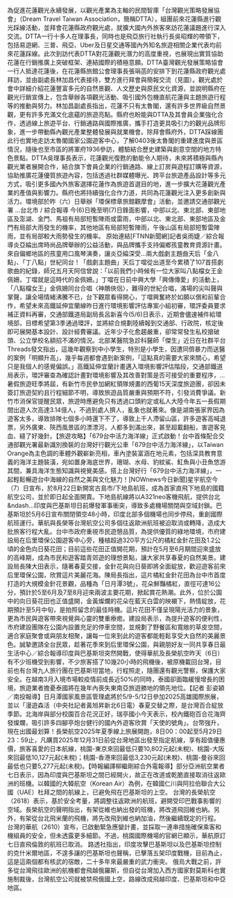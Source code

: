 為促進花蓮觀光永續發展，以觀光產業為主軸的民間智庫「台灣觀光策略發展協會」（Dream Travel Taiwan Association，簡稱DTTA），組團前來花蓮縣進行觀光踩線活動，並拜會花蓮縣政府觀光處，就擴大國內外旅客來訪花蓮議題進行深入交流。DTTA一行十多人在理事長，同時也是飛亞旅行社執行長吳昭輝的帶領下，包括易遊網、三普、飛亞、Uber及日星交通等國內外知名旅遊相關企業代表均前來花蓮踩線。此次到訪代表DTTA對花蓮觀光潛力的高度重視，也展現出實質協助花蓮在行銷推廣上突破框架、連結國際的積極意願。DTTA臺灣觀光發展策略協會一行人抵達花蓮後，在花蓮縣旅館公會理事長張琄菡的安排下到花蓮縣政府觀光處拜訪，並由副處長林加昌代表接待，雙方進行拜會與簡報交流（見圖）。觀光處於會中詳細介紹花蓮豐富多元的自然景觀、人文歷史與原民文化資源，並說明縣府在觀光行銷宣傳上，包含舉辦各項觀光活動、吸引國外包機直航花蓮與主題旅遊行程等的推動與努力。林加昌副處長指出，花蓮不只有太魯閣，還有許多世界級自然景觀，更有許多充滿文化底蘊的旅遊亮點。縣府也盼能與DTTA及其會員企業強化合作，透過線上旅遊平台、行銷通路與國際推廣，攜手打造更具吸引力的觀光品牌形象，進一步帶動縣內觀光產業整體發展與就業機會。除拜會縣府外，DTTA踩線團此行也實地走訪太魯閣國家公園遊客中心，了解0403後太魯閣的重建進度與景區情況，隨後也至市區的將軍府1936參訪，體驗結合歷史建築與創意空間的地方特色景點。DTTA吳理事長表示，花蓮觀光復甦的動能令人期待，未來將積極與縣內觀光業者展開合作，結合旗下會員企業的行銷通路、線上訂房與遊程訂購等資源，協助推廣花蓮優質旅遊內容，包括透過社群媒體曝光、跨平台旅遊產品設計等多元方式，吸引更多國內外旅客選擇花蓮作為旅遊首選目的地，進一步擴大花蓮觀光產業的產值與影響力。縣府也將持續強化合作力道，共同為花蓮觀光注入更多創新與活力。環境部於昨（六）日舉辦「環保標章旅館觀摩會」活動，並邀請交通部觀光署 ...台北市 / 綜合報導 今(6)日晚至明(7)日鋒面影響，中部以北、東北部、東部地區及澎湖、金門、馬祖有局部短暫陣雨或雷雨，中部以北、東北部、東部地區及金門有局部大雨發生的機率，其他地區有局部短暫陣雨，午後山區有局部短暫雷陣雨，並有局部較大雨勢發生的機率。  原始連結[FTNN新聞網]記者吳雨婕／綜合報導炎亞綸出席時尚品牌舉辦的公益活動，與品牌攜手支持偏鄉孩童教育資源計畫。來自偏鄉地區的孩童用口風琴演奏，讓炎亞綸深受...兩大戲劇主題曲天后「金八點」、「丁八點」世紀同台！「戲劇主題曲」天后丁噹從出道至今累積了107首搭劇歌曲的紀錄，師兄五月天阿信曾說：「以前我們小時候有一位大家叫八點檔女王金佩姍，丁噹就是這時代的金佩姍。」丁噹在日前中興大學「興傳傳愛」的活動上，「八點檔女王」金佩姍同台合唱〈神鵰俠侶〉，難得的世紀合唱，滿場的尖叫聲與掌聲，讓全場情緒沸騰不已，台下觀眾看得開心，丁噹興奮終於如願以償和前輩合作，希望未來高鐵延伸宜蘭線昨日進行環境影響評估專案小組初審，環評委員要求補正資料再審，交通部鐵道局副局長呂新喜今(5/6)日表示，近期會儘速補件給環境部，目標希望第3季通過環評，並將綜合規劃陸續報到交通部、行政院，核定後即可展開基本設計、設計經費審議。近年少子化愈趨嚴重，卻常常發生私校搶破頭、公立學校名額招不滿的情況。北部某醫院急診科醫師「傑生」近日在社群平台Threads發文指出，這幾年觀察到中小學生，特別是小學生，因遭同儕暴力而送醫的案例「明顯升高」，幾乎每週都會遇到新案例，「這點真的需要大家來關心，希望只是我個人的感覺偏誤。」高鐵延伸宜蘭計畫邁入環境影響評估階段，交通部鐵道局表示，環評審查為確認計畫對環境影響及其改善對策是否可接受的重要程序，...暑假旅遊旺季將屆，有新竹市民參加網紅領隊規畫的西葡15天深度旅遊團，卻因未簽訂旅遊契約且行程細節不明，導致旅遊品質嚴重與預期不符，引發消費爭議。新竹市消保官提醒民眾，旅遊時應避免只有透過口頭約定或私人大陸今年五一長假期間出遊人次高達3.14億人，不過到處人擠人，亂象也就著來。像是湖南張家界因為遊客太多，導致排隊七個多小時還下不了，導致上千人滯留山區，許多遊客高喊退票，另外廣東、陝西風景區的漂漂河，人都多到滿出來，甚至超載翻船，害遊客見血、縫了好幾針。【旅遊攻略】「679台中活力海洋線」正式啟動！台中首條配合交通部觀光署最新識別換裝的台灣好行觀光公車「679台中活力海洋線」，以Taiwan Orange為主色調的車體外觀嶄新亮相，車內塗裝富涵在地元素，包括深具教育意義的海洋主題裝潢，宛如置身海底世界，珊瑚、水母、豹紋鯊、魟魚與小丑魚悠游其間，兼具海洋生態知識與視覺美感。搭上台灣好行「679台中活力海洋線」，一起輕鬆暢遊台中海線的自然之美與文化魅力！[NOWnews今日新聞]星宇航空今（7）日宣布，於8月22日新開宮古島市/下地島航班，成為首家直飛下地島的國籍航空公司，並於即日起全面開賣。下地島航線將以A321neo客機飛航，提供台北&ndash...印度與巴基斯坦日前爆發軍事衝突，導致多處機場關閉與空域封鎖。巴基斯坦於5月6日宣布關閉領空48小時，印度北部多個機場也同步停飛，重創國際航班運行。華航與長榮等台灣航空公司多個往返歐洲航班被迫取消或轉降，造成大批旅客行程大亂。台中市政府重視市民遊憩品質，為提供優質的綠地環境，市府建設局在后里環保公園遊客中心旁，種植超過320平方公尺的橘紅金針花田及1.2公頃的金色向日葵花田；目前這些花田正值開花期，預計在5月至6月期間迎來盛放的高峰期，成為市民和遊客踏青郊遊的理想景點，讓大家共享春夏的自然美景。建設局長陳大田表示，隨著春夏交接，金針花與向日葵即將全面綻放，歡迎遊客前來后里環保公園，欣賞這片美麗花海。陳局長指出，這片橘紅金針花田為台中市首度打造的大規模金針花景觀，品種為「日月潭3號」，花朵鮮豔橘紅，直徑可達16公分，預計於5至6月及7至8月迎來兩波主要花期，掀起賞花熱潮。此外，位於公園中的向日葵花田也正值盛開，金黃燦爛的花朵在藍天白雲的映襯下，熱情綻放，花期預計至5月中旬，是拍照留念的最佳時機。這片花田不僅呈現陽光活力的景象，更為市民與遊客帶來視覺與心靈的雙重療癒。建設局表示，為提升遊客的便利性，市府建設團隊在公園內設置充足的停車空間，並規劃了野餐區和寬敞的草皮空間，適合家庭聚會或與朋友相聚，讓每一位來到此的遊客都能輕鬆享受大自然的美麗景色。誠摯邀請全台民眾，趁著花季來到后里環保公園，與親朋好友一同共享春日最生活中心／綜合報導印度與巴基斯坦突然開戰，使得華航及長榮航空昨天（6日）有不少班機受到影響，不少旅客搭了10幾20小時的飛機後，被原機載回台灣，目前也有台灣九人旅行團在巴基斯坦當地，行程照走，隨團還有觀光警察，保護大家安全。在越南3月入境市場較疫情前成長近50%的同時，泰國卻面臨緩慢增長的困境，旅遊業者擔憂泰國將在幾年內喪失東南亞旅遊勝地的領先地位。【記者 彭姿穎／南投報導】日月潭國家風景區管理處將於5/9-5/12日參加2025高雄國際旅展，並以「漫遊森活（中央社記者黃旭昇新北6日電）春夏交替之際，是台灣百合綻放季節。北海岸與部分校園百合花況正好，瑞亭國小今天表示，校內鐵砲百合花海齊發燦爛，吸引許多四腳亭炮台健行的國內外遊客欣賞「天使的號角」。台幣強升，現在出國最划算！長榮航空2025年夏季線上旅展開跑，8日00：00起至5月29日23：59止，凡購買2025年12月31日前從台灣地區出發至指定航線，享有超值優惠價，旅客喜愛的日本航線，桃園-東京來回最低只要10,802元起(未稅)、桃園-大阪來回最低10,127元起(未稅)；桃園-香港來回最低3,230元起(未稅)、桃園-曼谷來回最低也只要5,277元起(未稅)。【時報編譯柳繼剛綜合外電報導】部分亞洲航空業者七日表示，因為印度與巴基斯坦之間已經開火，故正在改道或乾脆直接取消往返歐洲的班機。以韓國的大韓航空（Korean Air）為例，在韓國仁川與阿拉伯聯合大公國（UAE）杜拜之間的航線上，已避免飛在巴基斯坦的上空。 台灣的長榮航空（2618）表示，基於安全考量，將調整往返歐洲的航班，避開受印巴戰事影響的空域。長榮航空的聲明指出，有架從維也納出發的班機，將改道飛回維也納。另外，有架從台北飛米蘭的飛機，將先改飛到維也納加油，然後繼續既定的行程。 台灣的華航（2610）宣布，已啟動緊急應變計畫，並採取一連串措施確保乘客和機組員的安全，但未透露更多細節。不過，桃園國際機場的官網已顯示，華航原訂七日直飛倫敦的航班已取消。 路透社指出，印度攻擊巴基斯坦以及巴基斯坦控制的克什米爾地區，不遑多讓的巴基斯坦也聲稱，已擊落五架印度戰機，目前為止，這是這兩個都有核武的宿敵，二十多年來最嚴重的武力衝突。 俄烏大戰之前，許多從台灣飛往歐洲的航機都會飛越俄羅斯，但自從台灣加入西方國家對莫斯科也實施制裁後，台灣航空公司就被禁飛俄國上空，路線改成飛越印度、巴基斯坦和中亞地區。